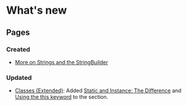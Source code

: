 # What's new

## Pages

### Created
- [More on Strings and the StringBuilder](./3/string-and-string-builder.md)

### Updated
- [Classes (Extended)](./2/classes-extension.md): Added [Static and Instance: The Difference](./2/classes-extension.md#static-and-instance-the-difference) and [Using the this keyword](./2/classes-extension.md#using-the-this-keyword) to the section.